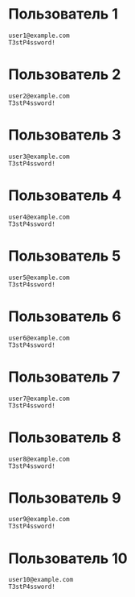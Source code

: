 # Пользователь 1

```
user1@example.com
T3stP4ssword!
```

# Пользователь 2

```
user2@example.com
T3stP4ssword!
```

# Пользователь 3

```
user3@example.com
T3stP4ssword!
```

# Пользователь 4

```
user4@example.com
T3stP4ssword!
```

# Пользователь 5

```
user5@example.com
T3stP4ssword!
```

# Пользователь 6

```
user6@example.com
T3stP4ssword!
```

# Пользователь 7

```
user7@example.com
T3stP4ssword!
```

# Пользователь 8

```
user8@example.com
T3stP4ssword!
```

# Пользователь 9

```
user9@example.com
T3stP4ssword!
```

# Пользователь 10

```
user10@example.com
T3stP4ssword!
```


